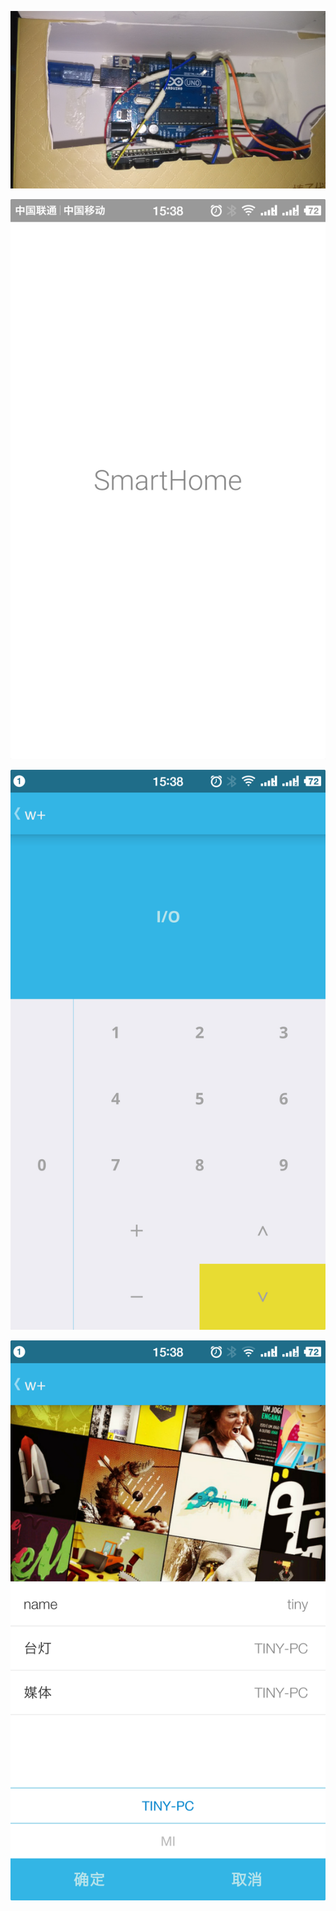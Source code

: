 ![image](https://raw.githubusercontent.com/LavenderStream/BluetoothLED/master/image/IMG_20150606_155204.jpg)

![image](https://raw.githubusercontent.com/LavenderStream/BluetoothLED/master/image/Screenshot_2015-12-24-15-38-40-962_w%2B.png)

![image](https://raw.githubusercontent.com/LavenderStream/BluetoothLED/master/image/Screenshot_2015-12-24-15-38-52-748_w%2B.png)

![image](https://raw.githubusercontent.com/LavenderStream/BluetoothLED/master/image/Screenshot_2015-12-24-15-39-00-597_w%2B.png)
